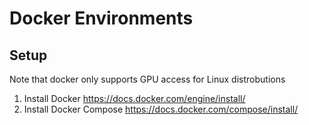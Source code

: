 # Docker Environments

## Setup 
Note that docker only supports GPU access for Linux distrobutions
1. Install Docker
   https://docs.docker.com/engine/install/
2. Install Docker Compose 
   https://docs.docker.com/compose/install/
